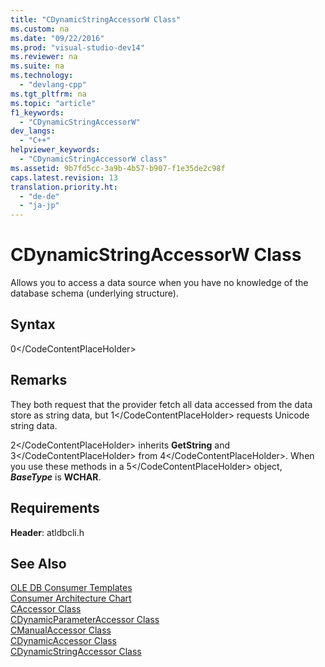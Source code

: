 ```yaml
---
title: "CDynamicStringAccessorW Class"
ms.custom: na
ms.date: "09/22/2016"
ms.prod: "visual-studio-dev14"
ms.reviewer: na
ms.suite: na
ms.technology: 
  - "devlang-cpp"
ms.tgt_pltfrm: na
ms.topic: "article"
f1_keywords: 
  - "CDynamicStringAccessorW"
dev_langs: 
  - "C++"
helpviewer_keywords: 
  - "CDynamicStringAccessorW class"
ms.assetid: 9b7fd5cc-3a9b-4b57-b907-f1e35de2c98f
caps.latest.revision: 13
translation.priority.ht: 
  - "de-de"
  - "ja-jp"
---
```

# CDynamicStringAccessorW Class
Allows you to access a data source when you have no knowledge of the database schema (underlying structure).  
  
## Syntax  
  
<CodeContentPlaceHolder>0\</CodeContentPlaceHolder>  
## Remarks  
 They both request that the provider fetch all data accessed from the data store as string data, but <CodeContentPlaceHolder>1\</CodeContentPlaceHolder> requests Unicode string data.  
  
 <CodeContentPlaceHolder>2\</CodeContentPlaceHolder> inherits **GetString** and <CodeContentPlaceHolder>3\</CodeContentPlaceHolder> from <CodeContentPlaceHolder>4\</CodeContentPlaceHolder>. When you use these methods in a <CodeContentPlaceHolder>5\</CodeContentPlaceHolder> object, ***BaseType*** is **WCHAR**.  
  
## Requirements  
 **Header**: atldbcli.h  
  
## See Also  
 [OLE DB Consumer Templates](../vs140/ole-db-consumer-templates--c---.md)   
 [Consumer Architecture Chart](../vs140/ole-db-consumer-templates-reference.md)   
 [CAccessor Class](../vs140/caccessor-class.md)   
 [CDynamicParameterAccessor Class](../vs140/cdynamicparameteraccessor-class.md)   
 [CManualAccessor Class](../vs140/cmanualaccessor-class.md)   
 [CDynamicAccessor Class](../vs140/cdynamicaccessor-class.md)   
 [CDynamicStringAccessor Class](../vs140/cdynamicstringaccessor-class.md)